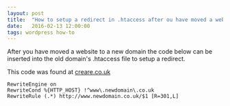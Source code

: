 ```yaml
---
layout: post
title:  "How to setup a redirect in .htaccess after ou have moved a website"
date:   2016-02-13 12:00:00
tags: wordpress how-to
---
```


After you have moved a website to a new domain the code below can be inserted into the old domain's
.htaccess file to setup a redirect.

This code was found at [creare.co.uk](https://www.creare.co.uk/blog/seo-advice/how-to-301-to-a-new-domain)

```
RewriteEngine on
RewriteCond %{HTTP_HOST} !^www\.newdomain\.co.uk 
RewriteRule (.*) http://www.newdomain.co.uk/$1 [R=301,L]
```
